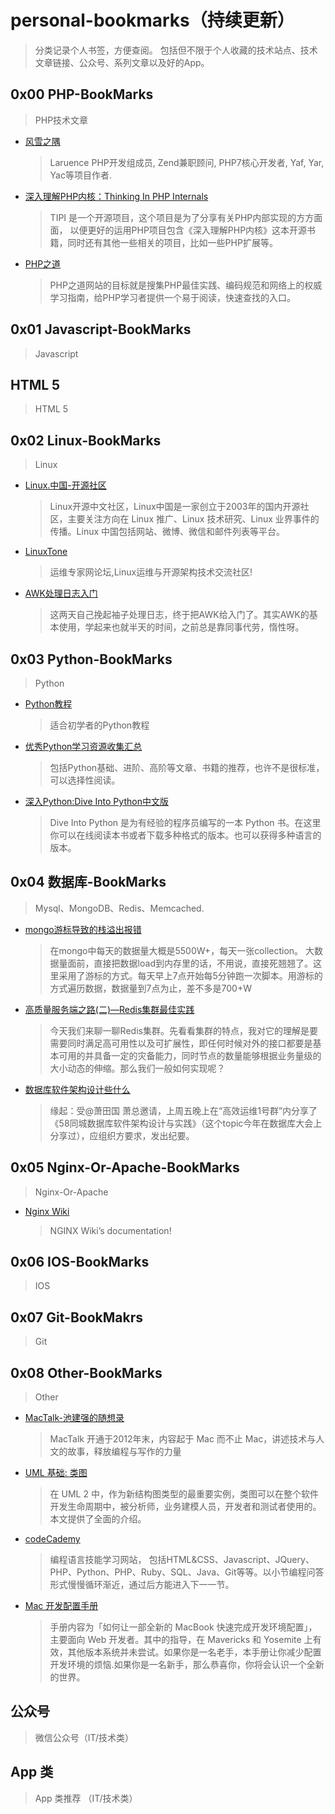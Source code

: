 # personal-bookmarks（持续更新）

> 分类记录个人书签，方便查阅。 包括但不限于个人收藏的技术站点、技术文章链接、公众号、系列文章以及好的App。


## 0x00 PHP-BookMarks 
> PHP技术文章

- [风雪之隅](http://www.laruence.com/)   

	> Laruence PHP开发组成员, Zend兼职顾问, PHP7核心开发者, Yaf, Yar, Yac等项目作者.

- [深入理解PHP内核：Thinking In PHP Internals](http://www.php-internals.com/)  

	> TIPI 是一个开源项目，这个项目是为了分享有关PHP内部实现的方方面面， 以便更好的运用PHP项目包含《深入理解PHP内核》这本开源书籍，同时还有其他一些相关的项目，比如一些PHP扩展等。
	
- [PHP之道](http://wulijun.github.io/php-the-right-way/#site-header)

	> PHP之道网站的目标就是搜集PHP最佳实践、编码规范和网络上的权威学习指南，给PHP学习者提供一个易于阅读，快速查找的入口。

## 0x01 Javascript-BookMarks
> Javascript

## HTML 5
> HTML 5



## 0x02 Linux-BookMarks
> Linux

- [Linux.中国-开源社区](https://linux.cn/)

	> Linux开源中文社区，Linux中国是一家创立于2003年的国内开源社区，主要关注方向在 Linux 推广、Linux 技术研究、Linux 业界事件的传播。Linux 中国包括网站、微博、微信和邮件列表等平台。
	
- [LinuxTone](http://bbs.linuxtone.org/forum.php)

	> 运维专家网论坛,Linux运维与开源架构技术交流社区!

- [AWK处理日志入门](http://calvin1978.blogcn.com/articles/awk_accesslog.html)

	> 这两天自己挽起袖子处理日志，终于把AWK给入门了。其实AWK的基本使用，学起来也就半天的时间，之前总是靠同事代劳，惰性呀。


## 0x03 Python-BookMarks
> Python

- [Python教程](http://www.yiibai.com/python/python_modules.html#python_modules)
	
	> 适合初学者的Python教程

- [优秀Python学习资源收集汇总](http://www.cnblogs.com/lanxuezaipiao/p/3543658.html)
	
	> 包括Python基础、进阶、高阶等文章、书籍的推荐，也许不是很标准，可以选择性阅读。

- [深入Python:Dive Into Python中文版](http://woodpecker.org.cn/diveintopython/)

	> Dive Into Python 是为有经验的程序员编写的一本 Python 书。在这里你可以在线阅读本书或者下载多种格式的版本。也可以获得多种语言的版本。

## 0x04 数据库-BookMarks
> Mysql、MongoDB、Redis、Memcached.

- [mongo游标导致的栈溢出报错](http://www.galen-yip.com/2015/11/02/An-experience-about-maximum-call-stack-error/)

	> 在mongo中每天的数据量大概是5500W+，每天一张collection。 大数据量面前，直接把数据load到内存里的话，不用说，直接死翘翘了。这里采用了游标的方式。每天早上7点开始每5分钟跑一次脚本。用游标的方式遍历数据，数据量到7点为止，差不多是700+W

- [高质量服务端之路(二)—Redis集群最佳实践](http://jimhuang.cn/?p=402#rd&sukey=fc78a68049a14bb2dbaf9b4b070765faafee29beaf2a0cece9d50bef5485a0e0eecad736cb15b4451305f0924bd460fc)

	> 今天我们来聊一聊Redis集群。先看看集群的特点，我对它的理解是要需要同时满足高可用性以及可扩展性，即任何时候对外的接口都要是基本可用的并具备一定的灾备能力，同时节点的数量能够根据业务量级的大小动态的伸缩。那么我们一般如何实现呢？
	
- [数据库软件架构设计些什么](http://mp.weixin.qq.com/s?__biz=MjM5ODYxMDA5OQ==&mid=400465735&idx=1&sn=8d7067de4cc8f73ea5558f07e0a9340e&scene=0#wechat_redirect)

	> 缘起：受@萧田国 萧总邀请，上周五晚上在“高效运维1号群”内分享了《58同城数据库软件架构设计与实践》（这个topic今年在数据库大会上分享过），应组织方要求，发出纪要。

## 0x05 Nginx-Or-Apache-BookMarks
> Nginx-Or-Apache

- [Nginx Wiki](https://www.nginx.com/resources/wiki/)

	> NGINX Wiki’s documentation!

## 0x06 IOS-BookMarks
> IOS

## 0x07 Git-BookMakrs
> Git

## 0x08 Other-BookMarks
> Other

- [MacTalk-池建强的随想录](http://macshuo.com/)

	> MacTalk 开通于2012年末，内容起于 Mac 而不止 Mac，讲述技术与人文的故事，释放编程与写作的力量

- [UML 基础: 类图](http://www.ibm.com/developerworks/cn/rational/rationaledge/content/feb05/bell/)

	> 在 UML 2 中，作为新结构图类型的最重要实例，类图可以在整个软件开发生命周期中，被分析师，业务建模人员，开发者和测试者使用的。本文提供了全面的介绍。

- [codeCademy](https://www.codecademy.com/zh/learn)
	
	> 编程语言技能学习网站， 包括HTML&CSS、Javascript、JQuery、PHP、Python、PHP、Ruby、SQL、Java、Git等等。以小节编程问答形式慢慢循环渐近，通过后方能进入下一一节。

- [Mac 开发配置手册](https://aaaaaashu.gitbooks.io/mac-dev-setup/content/index.html)

	> 手册内容为「如何让一部全新的 MacBook 快速完成开发环境配置」，主要面向 Web 开发者。其中的指导，在 Mavericks 和 Yosemite 上有效，其他版本系统并未尝试。如果你是一名老手，本手册让你减少配置开发环境的烦恼.如果你是一名新手，那么恭喜你，你将会认识一个全新的世界。

## 公众号
> 微信公众号（IT/技术类）



## App 类
> App 类推荐 （IT/技术类）





